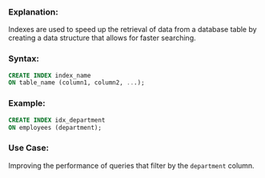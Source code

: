 ### **Explanation:**
Indexes are used to speed up the retrieval of data from a database table by creating a data structure that allows for faster searching.

### **Syntax:**
```sql
CREATE INDEX index_name
ON table_name (column1, column2, ...);
```

### **Example:**
```sql
CREATE INDEX idx_department
ON employees (department);
```

### **Use Case:**
Improving the performance of queries that filter by the `department` column.